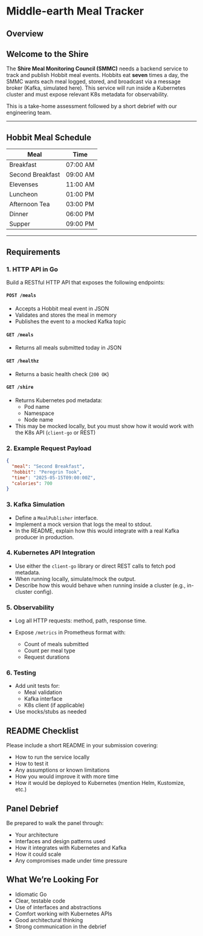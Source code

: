 # **Middle-earth Meal Tracker**

## Overview

## Welcome to the Shire

The **Shire Meal Monitoring Council (SMMC)** needs a backend service to track and publish Hobbit meal events. Hobbits eat **seven** times a day, the SMMC wants each meal logged, stored, and broadcast via a message broker (Kafka, simulated here). This service will run inside a Kubernetes cluster and must expose relevant K8s metadata for observability.

This is a take-home assessment followed by a short debrief with our engineering team.

---

## Hobbit Meal Schedule


| Meal             | Time     |
| ---------------- | -------- |
| Breakfast        | 07:00 AM |
| Second Breakfast | 09:00 AM |
| Elevenses        | 11:00 AM |
| Luncheon         | 01:00 PM |
| Afternoon Tea    | 03:00 PM |
| Dinner           | 06:00 PM |
| Supper           | 09:00 PM |

---

## Requirements

### 1. HTTP API in Go

Build a RESTful HTTP API that exposes the following endpoints:

#### `POST /meals`

- Accepts a Hobbit meal event in JSON
- Validates and stores the meal in memory
- Publishes the event to a mocked Kafka topic

#### `GET /meals`

- Returns all meals submitted today in JSON

#### `GET /healthz`

- Returns a basic health check (`200 OK`)

#### `GET /shire`

- Returns Kubernetes pod metadata:
  - Pod name
  - Namespace
  - Node name
- This may be mocked locally, but you must show how it would work with the K8s API (`client-go` or REST)

### 2. Example Request Payload

```json
{
  "meal": "Second Breakfast",
  "hobbit": "Peregrin Took",
  "time": "2025-05-15T09:00:00Z",
  "calories": 700
}
```

### 3. Kafka Simulation

* Define a `MealPublisher` interface.
* Implement a mock version that logs the meal to stdout.
* In the README, explain how this would integrate with a real Kafka producer in production.


### 4. Kubernetes API Integration

* Use either the `client-go` library or direct REST calls to fetch pod metadata.
* When running locally, simulate/mock the output.
* Describe how this would behave when running inside a cluster (e.g., in-cluster config).


### 5. Observability

* Log all HTTP requests: method, path, response time.
* Expose `/metrics` in Prometheus format with:

  * Count of meals submitted
  * Count per meal type
  * Request durations

### 6. Testing

* Add unit tests for:
  * Meal validation
  * Kafka interface
  * K8s client (if applicable)
* Use mocks/stubs as needed




## README Checklist

Please include a short README in your submission covering:

* How to run the service locally
* How to test it
* Any assumptions or known limitations
* How you would improve it with more time
* How it would be deployed to Kubernetes (mention Helm, Kustomize, etc.)


## Panel Debrief

Be prepared to walk the panel through:

* Your architecture
* Interfaces and design patterns used
* How it integrates with Kubernetes and Kafka
* How it could scale
* Any compromises made under time pressure


## What We’re Looking For

* Idiomatic Go
* Clear, testable code
* Use of interfaces and abstractions
* Comfort working with Kubernetes APIs
* Good architectural thinking
* Strong communication in the debrief
